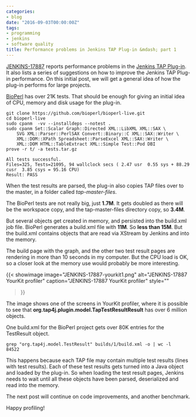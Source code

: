 ```yaml
---
categories:
- blog
date: "2016-09-03T00:00:00Z"
tags:
- programming
- jenkins
- software quality
title: Performance problems in Jenkins TAP Plug-in &mdash; part 1
---
```


[JENKINS-17887](https://issues.jenkins-ci.org/browse/JENKINS-17887) reports performance problems in the [Jenkins TAP Plug-in](https://wiki.jenkins-ci.org/display/JENKINS/TAP+Plugin). It also lists a series of suggestions on how to improve the Jenkins TAP Plug-in performance. On this initial post, we will get a general idea of how the plug-in performs for large projects.

[BioPerl](http://bioperl.org/) has over 21K tests. That should be enough for giving an initial idea of CPU, memory and disk usage for the plug-in.


```shell
git clone https://github.com/bioperl/bioperl-live.git
cd bioperl-live
sudo cpanm  -vv --installdeps --notest .
sudo cpanm Set::Scalar Graph::Directed XML::LibXML XML::SAX \
    SVG XML::Parser::PerlSAX Convert::Binary::C XML::SAX::Writer \
    XML::DOM::XPath Spreadsheet::ParseExcel XML::SAX::Writer \
    XML::DOM HTML::TableExtract XML::Simple Test::Pod DBI
prove -r t/ -a tests.tar.gz

All tests successful.
Files=325, Tests=21095, 94 wallclock secs ( 2.47 usr  0.55 sys + 88.29 cusr  3.85 csys = 95.16 CPU)
Result: PASS
```

When the test results are parsed, the plug-in also copies TAP files over to the master, in a folder called *tap-master-files*.

The BioPerl tests are not really big, just **1.7M**. It gets doubled as there will be the workspace copy, and the tap-master-files directory copy, so **3.4M**.

But several objects get created in memory, and persisted into the build.xml job file. BioPerl generates a build.xml file with **11M**. So **less than 15M**. But the build.xml contains objects that are read via XStream by Jenkins and into the memory.

The build page with the graph, and the other two test result pages are rendering in more than 10 seconds in my computer. But the CPU load is OK, so a closer look at the memory use would probably be more interesting.

{{< showimage
  image="JENKINS-17887-yourkit1.png"
  alt="JENKINS-17887 YourKit profiler"
  caption="JENKINS-17887 YourKit profiler"
  style=""
>}}

The image shows one of the screens in YourKit profiler, where it is possible to see that **org.tap4j.plugin.model.TapTestResultResult** has over 6 million objects.

One build.xml for the BioPerl project gets over 80K entries for the TestResult object.

```shell
grep "org.tap4j.model.TestResult" builds/1/build.xml -o | wc -l
84522
```

This happens because each TAP file may contain multiple test results (lines with test results). Each of these test results gets turned into a Java object and loaded by the plug-in. So when loading the test result pages, Jenkins needs to wait until all these objects have been parsed, deserialized and read into the memory.

The next post will continue on code improvements, and another benchmark.

Happy profiling!
